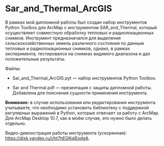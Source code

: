 # Sar_and_Thermal_ArcGIS
В рамках мой дипломной работы был создан набор инструментов Python Toolbox для ArcMap с инструментом SAR_and_Thermal, который осуществляет совместную обработку тепловых и радиолокационных снимков. 
Инструмент предназначался для выделения сельскохозяйственных земель различного состояния по данным тепловых и радиолокационных снимков, однако, в рамках эксперимента, тестировался на снимках видимого диапазона и дал положительные результаты. 

Файлы:

* Sar_and_Thermal_ArcGIS.pyt — набор инструментов Python Toolbox.

* Sar and Thermal.pdf — презентация с защиты дипломной работы. Добавлена для пояснения сущности применения инструмента.

**Внимание:** в случае использования или редактирования инструмента учитываете, что необходимо установить библиотеку с поддержкой регулярных выражений в Python, которые отвечает за работу с ArcMap. Для ArcMap Desktop 10.7, как в моём случае, это нужно было делать отдельно. 

Видео-демонстрация работы инструмента (ускоренная): https://disk.yandex.ru/i/ht7hEGKqiEodgA.



